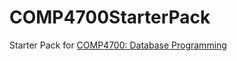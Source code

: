 # COMP4700StarterPack
Starter Pack for [COMP4700: Database Programming](https://pocu.academy/ko/Courses/COMP4700)
